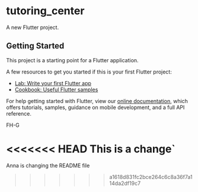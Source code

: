 # tutoring_center

A new Flutter project.

## Getting Started

This project is a starting point for a Flutter application.

A few resources to get you started if this is your first Flutter project:

- [Lab: Write your first Flutter app](https://flutter.dev/docs/get-started/codelab)
- [Cookbook: Useful Flutter samples](https://flutter.dev/docs/cookbook)

For help getting started with Flutter, view our
[online documentation](https://flutter.dev/docs), which offers tutorials,
samples, guidance on mobile development, and a full API reference.

FH-G

<<<<<<< HEAD
This is a change`
=======

Anna is changing the README file
>>>>>>> a1618d831fc2bce264c6c8a36f7a114da2df19c7
